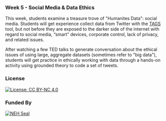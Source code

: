 ### Week 5 - Social Media & Data Ethics

This week, students examine a treasure trove of "Humanites Data": social media. Students will get experience collect data from Twitter with the [TAGS](https://tags.hawksey.info/) tool, but not before they are exposed to the darker side of the internet with regard to social media, “smart” devices, corporate control, lack of privacy, and related issues. 

After watching a few TED talks to generate conversation about the ethical issues of using large, aggregate datasets (sometimes refer to "big data"), students will get practice in ethically working with data through a hands-on activity using grounded theory to code a set of tweets.

### License

[![License: CC BY-NC 4.0](https://licensebuttons.net/l/by-nc/4.0/88x31.png)](http://creativecommons.org/licenses/by-nc/4.0/)

### Funded By

[![NEH Seal](https://github.com/marist-asc/dhcourse/blob/master/images/neh_sealblck200.jpg)](https://www.neh.gov/)
